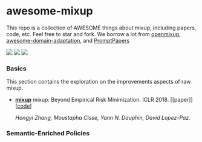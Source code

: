 # awesome-mixup

This repo is a collection of AWESOME things about mixup, including papers, code, etc. Feel free to star and fork. We borrow a lot from [openmixup](https://github.com/Westlake-AI/openmixup), [awesome-domain-adaptation](https://github.com/zhaoxin94/awesome-domain-adaptation), and [PromptPapers](https://github.com/thunlp/PromptPapers)


![](https://img.shields.io/github/last-commit/demoleiwang/awesome-mixup?color=green) ![](https://img.shields.io/badge/PaperNumber-x-brightgreen) ![](https://img.shields.io/badge/PRs-Welcome-red) 

<!-- * **[mixup]** x. x. [[paper](x)] [[code](x)] 

    *x* -->

### Basics
This section contains the exploration on the improvements aspects of raw mixup.

* **[mixup](https://arxiv.org/abs/1710.09412)** mixup: Beyond Empirical Risk Minimization. ICLR 2018. [[paper]] [[code](https://github.com/facebookresearch/mixup-cifar10)] 

    *Hongyi Zhang, Moustapha Cisse, Yann N. Dauphin, David Lopez-Paz.*

<!-- * **[Manifold Mixup]** x. x. [[paper](x)] [[code](x)] 

    *x* -->

### Semantic-Enriched Policies

